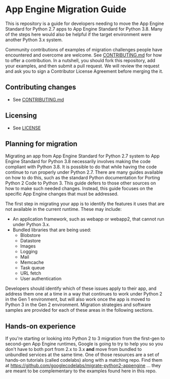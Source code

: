 # App Engine Migration Guide

This is repository is a guide for developers
needing to move the App Engine Standard for Python 2.7 apps to App Engine
Standard for Python 3.8. Many of the steps here would also be helpful if the
target environment were another Python 3.x system.

Community contributions of examples of migration challenges people have
encountered and overcome are welcome. See [CONTRIBUTING.md](CONTRIBUTING.md)
for how to offer a contribution. In a nutshell, you should fork this
repository, add your examples, and then submit a pull request. We will review
the request and ask you to sign a Contributor License Agreement before merging
the it.

## Contributing changes

* See [CONTRIBUTING.md](CONTRIBUTING.md)

## Licensing

* See [LICENSE](LICENSE)

## Planning for migration

Migrating an app from App Engine Standard for Python 2.7
system to App Engine Standard for Python 3.8 necessarily
involves making the code compliant with
Python 3.8. It is possible to do that while having the code continue to run
properly under Python 2.7. There are many guides available on how to do this,
such as the standard Python documentation for Porting Python 2 Code to
Python 3. This guide defers to those other sources on how to make such
needed changes. Instead, this guide focuses on the specific App Engine
changes that must be addressed.

The first step in migrating your app is to identify the
features it uses that are not available in the current runtime. These may include:

* An application framework, such as webapp or webapp2, that cannot run under Python 3.x.
* Bundled libraries that are being used:
  * Blobstore
  * Datastore
  * Images
  * Logging
  * Mail
  * Memcache
  * Task queue
  * URL fetch
  * User authentication

Developers should identify which of these issues apply to their app, and
address them one at a time in a way that continues to work under Python 2
in the Gen 1 environment, but will also work once the app is moved to
Python 3 in the Gen 2 environment. Migration strategies and software samples
are provided for each of these areas in the following sections.

## Hands-on experience

If you're starting or looking into Python 2 to 3 migration from the first-gen to second-gen App Engine runtimes, Google is going to try to help you so you don't have to both port from 2.x to 3.x **and** move from bundled to unbundled services at the same time. One of those resources are a set of hands-on tutorials (called codelabs) along with a matching repo. Find them at https://github.com/googlecodelabs/migrate-python2-appengine ... they are meant to be complementary to the examples found here in this repo.
